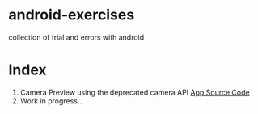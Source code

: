 # android-exercises
collection of trial and errors with android

# Index

1. Camera Preview using the deprecated camera API
   [App Source Code](https://github.com/dennyabrain/android-exercises/tree/master/DeprecatedCamera)
2. Work in progress... 
